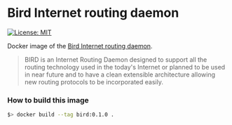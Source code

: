 # Bird Internet routing daemon
[![License: MIT](https://img.shields.io/badge/License-MIT-yellow.svg)](https://raw.githubusercontent.com/globocom/bird-routing/master/LICENSE)


Docker image of the [Bird Internet routing daemon](http://bird.network.cz/).

> BIRD is an Internet Routing Daemon designed to support all the routing technology used in the today's Internet or planned to be used in near future and to have a clean extensible architecture allowing new routing protocols to be incorporated easily.

### How to build this image
```bash
$> docker build --tag bird:0.1.0 .
```
